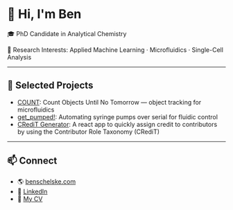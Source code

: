 # 👋 Hi, I'm Ben
🎓 PhD Candidate in Analytical Chemistry

🔬 Research Interests: Applied Machine Learning · Microfluidics · Single-Cell Analysis

---

## 🚀 Selected Projects

- [COUNT](https://github.com/ben-schelske/COUNT): Count Objects Until No Tomorrow — object tracking for microfluidics
- [get_pumped!](https://github.com/ben-schelske/get_pumped): Automating syringe pumps over serial for fluidic control
- [CRediT Generator](https://github.com/bschelske/react-credit): A react app to quickly assign credit to contributors by using the Contributor Role Taxonomy (CRediT)

---

## 📫 Connect

- 🌎 [benschelske.com](https://benschelske.com/)
- 💼 [LinkedIn](https://www.linkedin.com/in/benjamin-schelske/)
- 📝 [My CV](https://benschelske.com/cv)


